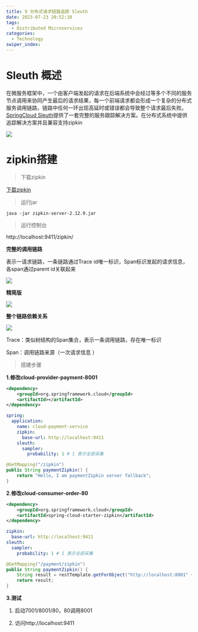 ```yaml
---
title: 9 分布式请求链路追踪 Sleuth
date: 2023-07-23 20:52:10
tags: 
  - Distributed Microservices
categories: 
  - Technology
swiper_index: 
---
```


# Sleuth 概述

在微服务框架中，一个由客户端发起的请求在后端系统中会经过等多个不同的服务节点调用来协同产生最后的请求结果，每一个前端请求都会形成一个复杂的分布式服务调用链路，链路中任何一环出现高延时或错误都会导致整个请求最后失败。[SpringCloud Sleuth](https://spring.io/projects/spring-cloud-sleuth)提供了一套完整的服务跟踪解决方案。在分布式系统中提供追踪解决方案并且兼容支持zipkin

![](https://cyan-images.oss-cn-shanghai.aliyuncs.com/images/04-springcloud-20230723-46.png)

# zipkin搭建

> 下载zipkin

[下载zipkin](https://repo1.maven.org/maven2/io/zipkin/java/zipkin-server/2.12.9/)

> 运行jar

```shell
java -jar zipkin-server-2.12.9.jar
```

> 运行控制台

http://localhost:9411/zipkin/

**完整的调用链路**

表示一请求链路，一条链路通过Trace id唯一标识，Span标识发起的请求信息，各span通过parent id关联起来

![](https://cyan-images.oss-cn-shanghai.aliyuncs.com/images/04-springcloud-20230723-47.png)

**精简版**

![](https://cyan-images.oss-cn-shanghai.aliyuncs.com/images/04-springcloud-20230723-48.png)

**整个链路依赖关系**

![](https://cyan-images.oss-cn-shanghai.aliyuncs.com/images/04-springcloud-20230723-49.png)

Trace：类似树结构的Span集合，表示一条调用链路，存在唯一标识

Span：调用链路来源（一次请求信息 ）

> 搭建步骤

**1.修改cloud-provider-payment-8001**

```xml
<dependency>
    <groupId>org.springframework.cloud</groupId>
    <artifactId></artifactId>
</dependency>
```

```yml
spring:
  application:
    name: cloud-payment-service
    zipkin:
      base-url: http://localhost:9411
    sleuth:
      sampler:
        probability: 1 # 1 表示全部采集
```

```java
@GetMapping("/zipkin")
public String paymentZipkin() {
    return "Hello, I am paymentZipkin server fallback";
}
```

**2.修改cloud-consumer-order-80**

```xml
<dependency>
    <groupId>org.springframework.cloud</groupId>
    <artifactId>spring-cloud-starter-zipkin</artifactId>
</dependency>
```

```yml
zipkin:
  base-url: http://localhost:9411
sleuth:
  sampler:
    probability: 1 # 1 表示全部采集
```

```java
@GetMapping("/payment/zipkin")
public String paymentZipkin() {
    String result = restTemplate.getForObject("http://localhost:8001" + "/payment/zipkin/", String.class);
    return result;
}
```

**3.测试**

1. 启动7001/8001/80，80调用8001

2. 访问http://localhost:9411

